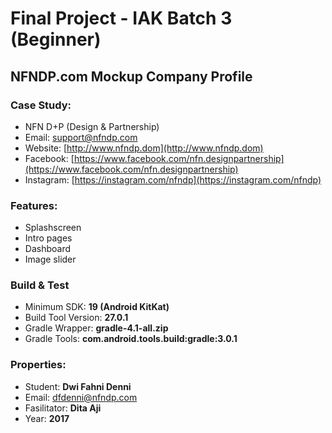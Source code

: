 # Final Project - IAK Batch 3 (Beginner)
## NFNDP.com Mockup Company Profile

### Case Study:
* NFN D+P (Design &amp; Partnership)
* Email: <support@nfndp.com>
* Website: [http://www.nfndp.dom](http://www.nfndp.dom)
* Facebook: [https://www.facebook.com/nfn.designpartnership](https://www.facebook.com/nfn.designpartnership)
* Instagram: [https://instagram.com/nfndp](https://instagram.com/nfndp)
    
### Features:
* Splashscreen
* Intro pages
* Dashboard
* Image slider

### Build & Test
* Minimum SDK: **19 (Android KitKat)**
* Build Tool Version: **27.0.1**
* Gradle Wrapper: **gradle-4.1-all.zip**
* Gradle Tools: **com.android.tools.build:gradle:3.0.1**
 
### Properties:
* Student: **Dwi Fahni Denni**
* Email: <dfdenni@nfndp.com>
* Fasilitator: **Dita Aji**
* Year: **2017**
